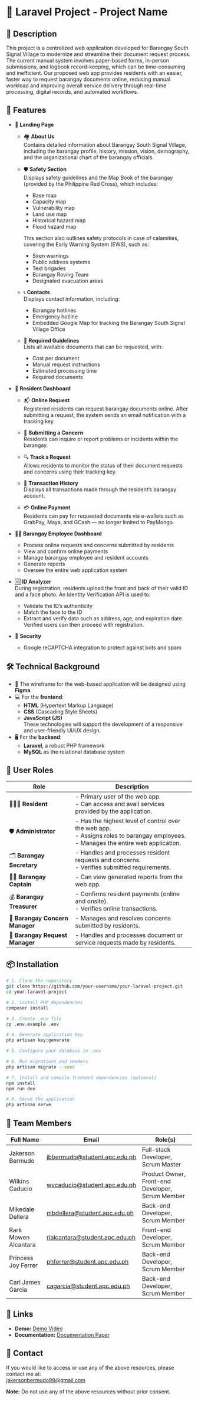 # 📘 Laravel Project - Project Name
## 📖 Description
This project is a centralized web application developed for Barangay South Signal Village to modernize and streamline their document request process. The current manual system involves paper-based forms, in-person submissions, and logbook record-keeping, which can be time-consuming and inefficient. Our proposed web app provides residents with an easier, faster way to request barangay documents online, reducing manual workload and improving overall service delivery through real-time processing, digital records, and automated workflows.

## 🚀 Features

- 📄 **Landing Page**

    - 🏘️ **About Us**  
      Contains detailed information about Barangay South Signal Village, including the barangay profile, history, mission, vision, demography, and the organizational chart of the barangay officials.

    - 🛡️ **Safety Section**  
      Displays safety guidelines and the Map Book of the barangay (provided by the Philippine Red Cross), which includes:
        - Base map
        - Capacity map
        - Vulnerability map
        - Land use map
        - Historical hazard map
        - Flood hazard map  
      
      This section also outlines safety protocols in case of calamities, covering the Early Warning System (EWS), such as:
        - Siren warnings
        - Public address systems
        - Text brigades
        - Barangay Roving Team
        - Designated evacuation areas

    - 📞 **Contacts**  
      Displays contact information, including:
        - Barangay hotlines
        - Emergency hotline
        - Embedded Google Map for tracking the Barangay South Signal Village Office

    - 📃 **Required Guidelines**  
      Lists all available documents that can be requested, with:
        - Cost per document
        - Manual request instructions
        - Estimated processing time
        - Required documents

- 👥 **Resident Dashboard**
    - 📬 **Online Request**  
      Registered residents can request barangay documents online. After submitting a request, the system sends an email notification with a tracking key.
      
    - 📝 **Submitting a Concern**  
      Residents can inquire or report problems or incidents within the barangay.

    - 🔍 **Track a Request**  
      Allows residents to monitor the status of their document requests and concerns using their tracking key.

    - 📑 **Transaction History**  
      Displays all transactions made through the resident’s barangay account.

    - 💳 **Online Payment**  
      Residents can pay for requested documents via e-wallets such as GrabPay, Maya, and GCash — no longer limited to PayMongo.

- 🧑‍💼 **Barangay Employee Dashboard**
    - Process online requests and concerns submitted by residents
    - View and confirm online payments
    - Manage barangay employee and resident accounts
    - Generate reports
    - Oversee the entire web application system

- 🆔 **ID Analyzer**  
  During registration, residents upload the front and back of their valid ID and a face photo. An Identity Verification API is used to:
    - Validate the ID’s authenticity
    - Match the face to the ID
    - Extract and verify data such as address, age, and expiration date  
  Verified users can then proceed with registration.

- 🔐 **Security**
    - Google reCAPTCHA integration to protect against bots and spam

## 🛠️ Technical Background

- 🎨 The wireframe for the web-based application will be designed using **Figma**.
- 💻 For the **frontend**:
  - **HTML** (Hypertext Markup Language)
  - **CSS** (Cascading Style Sheets)
  - **JavaScript (JS)**  
  These technologies will support the development of a responsive and user-friendly UI/UX design.
- 🖥️ For the **backend**:
  - **Laravel**, a robust PHP framework
  - **MySQL** as the relational database system

## 👤 User Roles

| Role                     | Description |
|--------------------------|-------------|
| 🧑‍🤝‍🧑 **Resident**         | - Primary user of the web app. <br> - Can access and avail services provided by the application. |
| 🛡️ **Administrator**      | - Has the highest level of control over the web app. <br> - Assigns roles to barangay employees. <br> - Manages the entire web application. |
| 🗂️ **Barangay Secretary** | - Handles and processes resident requests and concerns. <br> - Verifies submitted requirements. |
| 🧑‍⚖️ **Barangay Captain**  | - Can view generated reports from the web app. |
| 💰 **Barangay Treasurer** | - Confirms resident payments (online and onsite). <br> - Verifies online transactions. |
| 📢 **Barangay Concern Manager** | - Manages and resolves concerns submitted by residents. |
| 📄 **Barangay Request Manager** | - Handles and processes document or service requests made by residents. |

## 📦 Installation  
```bash
# 1. Clone the repository
git clone https://github.com/your-username/your-laravel-project.git
cd your-laravel-project

# 2. Install PHP dependencies
composer install

# 3. Create .env file
cp .env.example .env

# 4. Generate application key
php artisan key:generate

# 5. Configure your database in .env

# 6. Run migrations and seeders
php artisan migrate --seed

# 7. Install and compile frontend dependencies (optional)
npm install
npm run dev

# 8. Serve the application
php artisan serve
```
## 👥 Team Members

| Full Name              | Email                               | Role(s)                                                |
|------------------------|-------------------------------------|--------------------------------------------------------|
| Jakerson Bermudo       | jbbermudo@student.apc.edu.ph        | Full-stack Developer, Scrum Master                     |
| Wilkins Caducio        | wvcaducio@student.apc.edu.ph        | Product Owner, Front-end Developer, Scrum Member       |
| Mikedale Dellera       | mbdellera@student.apc.edu.ph        | Back-end Developer, Scrum Member                       |
| Rark Mowen Alcantara   | rlalcantara@student.apc.edu.ph      | Front-end Developer, Scrum Member                      |
| Princess Joy Ferrer    | phferrer@student.apc.edu.ph         | Back-end Developer, Scrum Member                       |
| Carl James Garcia      | cagarcia@student.apc.edu.ph         | Back-end Developer, Scrum Member                       |


## 📂 Links

- **Demo:** [Demo Video](Documentation/demo.mp4)
- **Documentation:** [Documentation Paper](Documentation/TEAM%20DEVELOPMENTALITY%20-%20PAPER%20-%20AFTER%20PROOFREADING.docx)


## 📩 Contact

If you would like to access or use any of the above resources, please contact me at:  
[jakersonbermudo98@gmail.com](mailto:jakersonbermudo98@gmail.com)  

**Note:** Do not use any of the above resources without prior consent.

